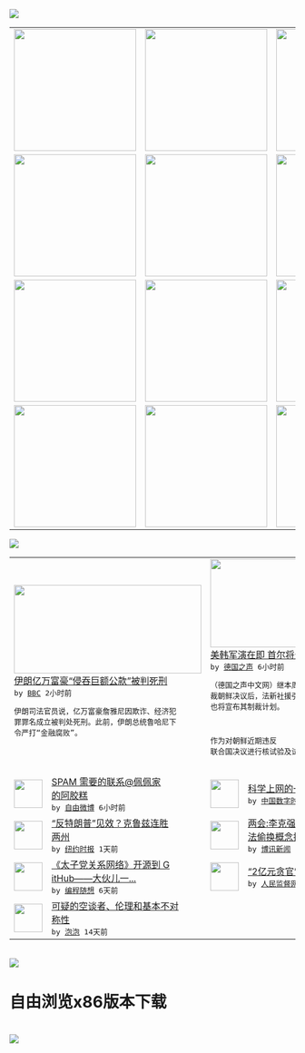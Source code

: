

<a href="https://github.com/greatfire/z/raw/master/FreeBrowser.apk"><img src="https://raw.githubusercontent.com/greatfire/wiki/master/x/header.png" /></a><table><tr><td width="262" align="center" valign="center"><a href="https://github.com/greatfire/wiki/wiki/nyt" title="纽约时报中文网 国际纵览"><img src="https://raw.githubusercontent.com/greatfire/wiki/master/x/nyt_flag.png" width="215"/></a></td><td width="262" align="center" valign="center"><a href="https://github.com/greatfire/wiki/wiki/dw" title=""><img src="https://raw.githubusercontent.com/greatfire/wiki/master/x/dw_flag.png" width="215"/></a></td><td width="262" align="center" valign="center"><a href="https://github.com/greatfire/wiki/wiki/rmjd" title=""><img src="https://raw.githubusercontent.com/greatfire/wiki/master/x/rmjd_flag.png" width="215"/></a></td></tr><tr><td width="262" align="center" valign="center"><a href="https://github.com/paopaonetizen/website" title="泡泡 - 未经审查的互联网信息"><img src="https://raw.githubusercontent.com/greatfire/wiki/master/x/pp_flag.png" width="215"/></a></td><td width="262" align="center" valign="center"><a href="https://github.com/getlantern/mirror" title="以及自由微博和GreatFire.org官方中文论坛"><img src="https://raw.githubusercontent.com/greatfire/wiki/master/x/lantern_flag.png" width="215"/></a></td><td width="262" align="center" valign="center"><a href="https://github.com/cdtmirrors/m/" title=""><img src="https://raw.githubusercontent.com/greatfire/wiki/master/x/cdt_flag.png" width="215"/></a></td></tr><tr><td width="262" align="center" valign="center"><a href="https://github.com/program-think/blog" title="编程随想的博客"><img src="https://raw.githubusercontent.com/greatfire/wiki/master/x/pt_flag.png" width="215"/></a></td><td width="262" align="center" valign="center"><a href="https://github.com/greatfire/wiki/wiki/bbc" title=""><img src="https://raw.githubusercontent.com/greatfire/wiki/master/x/bbc_flag.png" width="215"/></a></td><td width="262" align="center" valign="center"><a href="https://github.com/freeweibo/s" title="自由微博 - 匿名和不受屏蔽的新浪微博搜索"><img src="https://raw.githubusercontent.com/greatfire/wiki/master/x/fw_flag.png" width="215"/></a></td></tr><tr><td width="262" align="center" valign="center"><a href="https://github.com/greatfire/wiki/wiki/google" title=""><img src="https://raw.githubusercontent.com/greatfire/wiki/master/x/google_flag.png" width="215"/></a></td><td width="262" align="center" valign="center"><a href="https://github.com/bxnews/boxun" title=""><img src="https://raw.githubusercontent.com/greatfire/wiki/master/x/bx_flag.png" width="215"/></a></td><td width="262" align="center" valign="center"><a href="https://github.com/greatfire/wiki/wiki/open-source" title="欢迎访问GreatFire.org开发者项目网站"><img src="https://raw.githubusercontent.com/greatfire/wiki/master/x/open-source_flag.png" width="215"/></a></td></tr></table><img src="https://raw.githubusercontent.com/greatfire/wiki/master/x/newsfeed text.png" /><table cols="4"><tr><td colspan="2" width="380"><a href="http://www.bbc.com/zhongwen/simp/world/2016/03/160306_iran_billionaire_corruption_death"><img src="http://a.files.bbci.co.uk/worldservice/live/assets/images/2016/03/06/160306142814_babak_zanjani_144x81_mehr_nocredit.jpg" width="330" height="156"/></a></br><a href="http://www.bbc.com/zhongwen/simp/world/2016/03/160306_iran_billionaire_corruption_death">伊朗亿万富豪“侵吞巨额公款”被判死刑</a></br><kbd> by <a href="http://www.bbc.co.uk/zhongwen/simp">BBC</a> 2小时前 </kbd></br><pre>伊朗司法官员说，亿万富豪詹雅尼因欺诈、经济犯<br/>罪罪名成立被判处死刑。此前，伊朗总统鲁哈尼下<br/>令严打“金融腐败”。</pre></td><td colspan="2" width="380"><a href="http://dw.com/p/1I8EQ?maca=chi-GK-text-greatfire-all-chinese-15625-xml-mrss"><img src="http://www.dw.com/image/0,,18969611_302,00.jpg" width="330" height="156"/></a></br><a href="http://dw.com/p/1I8EQ?maca=chi-GK-text-greatfire-all-chinese-15625-xml-mrss">美韩军演在即 首尔将公布对朝制裁</a></br><kbd> by <a href="http://dw.de">德国之声</a> 6小时前 </kbd></br><pre>（德国之声中文网）继本周三联合国安理会通过制<br/>裁朝鲜决议后，法新社援引韩国官员称，首尔下周<br/>也将宣布其制裁计划。 作为对朝鲜近期违反<br/>联合国决议进行核试验及试射导...</pre></td></tr><tr><td><img src="https://raw.githubusercontent.com/greatfire/wiki/master/x/fw_logo.png" width="50" height="50"/></td><td width="280"><a href="https://freeweibo.com/weibo/3950183769362083">SPAM 需要的联系@佩佩家<br/>的阿胶糕</a></br><kbd> by <a href="https://freeweibo.com/">自由微博</a> 6小时前 </kbd></td><td><img src="http://i0.wp.com/hengyunabc.github.io/img/dns-udp-youtube-badresponse-fast.png" width="50" height="50"/></td><td width="280"><a href="http://feedproxy.google.com/~r/chinadigitaltimes/zKps/~3/jrMIHweOu0U/">科学上网的一些原理</a></br><kbd> by <a href="http://chinadigitaltimes.net/chinese/">中国数字时代</a> 8小时前 </kbd></td></tr><tr><td><img src="http://static01.nyt.com/images/2016/03/06/us/06primaries-web01SUB/06kansas-web-articleLarge.jpg" width="50" height="50"/></td><td width="280"><a href="https://d3qlz4p8smvoli.cloudfront.net/usa/20160306/cc06primaries/">“反特朗普”见效？克鲁兹连胜<br/>两州</a></br><kbd> by <a href="http://m.cn.nytimes.com/">纽约时报</a> 1天前 </kbd></td><td><img src="http://www.boxun.com/news/images/2016/03/201603062053china1.jpg" width="50" height="50"/></td><td width="280"><a href="http://www.boxun.com/news/gb/china/2016/03/201603062053.shtml">两会:李克强工作报告的奇葩算<br/>法偷换概念推卸责任</a></br><kbd> by <a href="http://www.boxun.com">博讯新闻</a> 1天前 </kbd></td></tr><tr><td><img src="https://raw.githubusercontent.com/greatfire/wiki/master/x/pt_logo.png" width="50" height="50"/></td><td width="280"><a href="http://feedproxy.google.com/~r/programthink/~3/yJpdxJyRuKo/Zhao-at-GitHub.html">《太子党关系网络》开源到 G<br/>itHub——大伙儿一...</a></br><kbd> by <a href="http://program-think.blogspot.com">编程随想</a> 6天前 </kbd></td><td><img src="http://www.rmjdw.com/uploads/allimg/160223/10101CB7-0.jpg" width="50" height="50"/></td><td width="280"><a href="http://www.rmjdw.com//fanfuqianshao/20160223/15516.html">“2亿元贪官”开罚单不手软 </a></br><kbd> by <a href="http://www.rmjdw.com/">人民监督网</a> 13天前 </kbd></td></tr><tr><td><img src="https://raw.githubusercontent.com/greatfire/wiki/master/x/pp_logo.png" width="50" height="50"/></td><td width="280"><a href="https://pao-pao.net/article/675">可疑的空谈者、伦理和基本不对<br/>称性</a></br><kbd> by <a href="https://pao-pao.net">泡泡</a> 14天前 </kbd></td></table></br><a href="https://github.com/greatfire/z/raw/master/FreeBrowser.apk"><img src="https://raw.githubusercontent.com/greatfire/wiki/master/x/download app.png" /></a><h1>自由浏览x86版本下载<h1><a href="https://github.com/greatfire/z/raw/master/FreeBrowser-x86.apk"><img src="https://raw.githubusercontent.com/greatfire/images/master/fb86.qr.png" /></a>